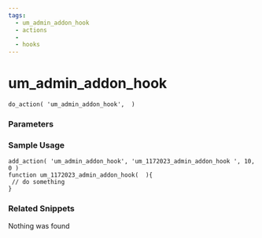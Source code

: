 ```yaml
---
tags: 
  - um_admin_addon_hook
  - actions
  - 
  - hooks
---
```

# um\_admin\_addon\_hook

``` php:no-line-numbers
do_action( 'um_admin_addon_hook',  )
```
<div class='hook-sep'></div>

### Parameters

<div class='hook-sep'></div>



### Sample Usage

``` php:no-line-numbers
add_action( 'um_admin_addon_hook', 'um_1172023_admin_addon_hook ', 10, 0 )
function um_1172023_admin_addon_hook(  ){
 // do something
}
```
<div class='hook-sep'></div>



### Related Snippets

Nothing was found

